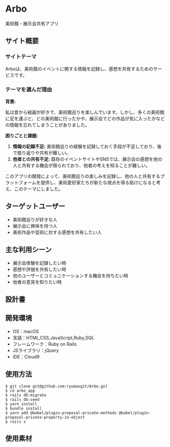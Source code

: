 # Arbo
美術館・展示会共有アプリ

## サイト概要

### サイトテーマ

Arboは、美術館のイベントに関する情報を記録し、感想を共有するためのサービスです。

### テーマを選んだ理由

**背景:**

私は昔から絵画が好きで、美術館巡りを楽しんでいます。しかし、多くの美術館に足を運ぶと、どの美術館に行ったかや、展示会でどの作品が気に入ったかなどの情報を忘れてしまうことがありました。

**困りごとと課題:**
1. **情報の記録不足:** 美術館巡りの経験を記録しておく手段が不足しており、後で振り返りや共有が難しい。
2. **他者との共有不足:** 既存のイベントサイトやSNSでは、展示会の感想を他の人と共有する機会が限られており、他者の考えを知ることが難しい。

このアプリの開発によって、美術館巡りの楽しみを記録し、他の人と共有するプラットフォームを提供し、美術愛好家たちが新たな視点を得る助けになると考え、このテーマにしました。

## ターゲットユーザー

- 美術館巡りが好きな人
- 展示会に興味を持つ人
- 美術作品や芸術に対する感想を共有したい人

## 主な利用シーン
- 展示会体験を記録したい時
- 感想や評価を共有したい時
- 他のユーザーとコミュニケーションする機会を持ちたい時
- 他者の意見を知りたい時
​

## 設計書
<!--テーマを設定・提出する時点では不要です-->


## 開発環境
- OS：macOS
- 言語：HTML,CSS,JavaScript,Ruby,SQL
- フレームワーク：Ruby on Rails
- JSライブラリ：jQuery
- IDE：Cloud9

## 使用方法
```
$ git clone git@github.com:ryumasgit/Arbo.git
$ cd arbo_app
$ rails db:migrate
$ rails db:seed
$ yarn install
$ bundle install
$ yarn add @babel/plugin-proposal-private-methods @babel/plugin-proposal-private-property-in-object
$ rails s
```
## 使用素材
<!--テーマを設定・提出する時点では不要です-->